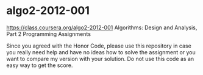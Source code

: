 algo2-2012-001
==============

https://class.coursera.org/algo2-2012-001
Algorithms: Design and Analysis, Part 2 Programming Assignments

Since you agreed with the Honor Code, please
use this repository in case you really need help
and have no ideas how to solve the assignment
or you want to compare my version with your solution.
Do not use this code as an easy way to get the score.
